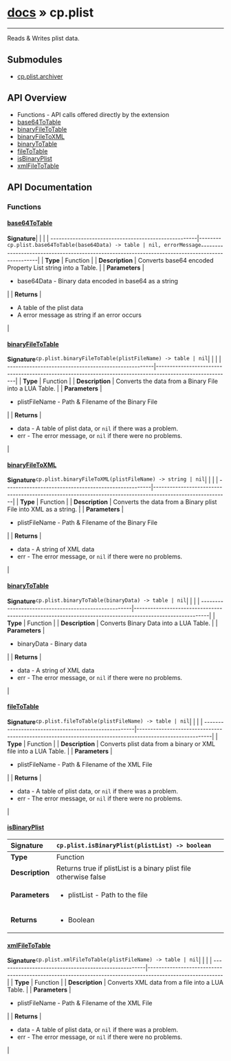 # [docs](index.md) » cp.plist
---

Reads & Writes plist data.

## Submodules
 * [cp.plist.archiver](cp.plist.archiver.md)

## API Overview
* Functions - API calls offered directly by the extension
 * [base64ToTable](#base64totable)
 * [binaryFileToTable](#binaryfiletotable)
 * [binaryFileToXML](#binaryfiletoxml)
 * [binaryToTable](#binarytotable)
 * [fileToTable](#filetotable)
 * [isBinaryPlist](#isbinaryplist)
 * [xmlFileToTable](#xmlfiletotable)

## API Documentation

### Functions

#### [base64ToTable](#base64totable)
| <span style="float: left;">**Signature**</span> | <span style="float: left;">`cp.plist.base64ToTable(base64Data) -> table | nil, errorMessage` </span>                                                          |
| -----------------------------------------------------|---------------------------------------------------------------------------------------------------------|
| **Type**                                             | Function                                                                                         |
| **Description**                                      | Converts base64 encoded Property List string into a Table.                                                                                         |
| **Parameters**                                       | <ul><li>base64Data - Binary data encoded in base64 as a string</li></ul> |
| **Returns**                                          | <ul><li>A table of the plist data</li><li>A error message as string if an error occurs</li></ul>          |

#### [binaryFileToTable](#binaryfiletotable)
| <span style="float: left;">**Signature**</span> | <span style="float: left;">`cp.plist.binaryFileToTable(plistFileName) -> table | nil` </span>                                                          |
| -----------------------------------------------------|---------------------------------------------------------------------------------------------------------|
| **Type**                                             | Function                                                                                         |
| **Description**                                      | Converts the data from a Binary File into a LUA Table.                                                                                         |
| **Parameters**                                       | <ul><li>plistFileName - Path & Filename of the Binary File</li></ul> |
| **Returns**                                          | <ul><li>data				- A table of plist data, or `nil` if there was a problem.</li><li>err				- The error message, or `nil` if there were no problems.</li></ul>          |

#### [binaryFileToXML](#binaryfiletoxml)
| <span style="float: left;">**Signature**</span> | <span style="float: left;">`cp.plist.binaryFileToXML(plistFileName) -> string | nil` </span>                                                          |
| -----------------------------------------------------|---------------------------------------------------------------------------------------------------------|
| **Type**                                             | Function                                                                                         |
| **Description**                                      | Converts the data from a Binary plist File into XML as a string.                                                                                         |
| **Parameters**                                       | <ul><li>plistFileName - Path & Filename of the Binary File</li></ul> |
| **Returns**                                          | <ul><li>data				- A string of XML data</li><li>err				- The error message, or `nil` if there were no problems.</li></ul>          |

#### [binaryToTable](#binarytotable)
| <span style="float: left;">**Signature**</span> | <span style="float: left;">`cp.plist.binaryToTable(binaryData) -> table | nil` </span>                                                          |
| -----------------------------------------------------|---------------------------------------------------------------------------------------------------------|
| **Type**                                             | Function                                                                                         |
| **Description**                                      | Converts Binary Data into a LUA Table.                                                                                         |
| **Parameters**                                       | <ul><li>binaryData		- Binary data</li></ul> |
| **Returns**                                          | <ul><li>data				- A string of XML data</li><li>err				- The error message, or `nil` if there were no problems.</li></ul>          |

#### [fileToTable](#filetotable)
| <span style="float: left;">**Signature**</span> | <span style="float: left;">`cp.plist.fileToTable(plistFileName) -> table | nil` </span>                                                          |
| -----------------------------------------------------|---------------------------------------------------------------------------------------------------------|
| **Type**                                             | Function                                                                                         |
| **Description**                                      | Converts plist data from a binary or XML file into a LUA Table.                                                                                         |
| **Parameters**                                       | <ul><li>plistFileName	- Path & Filename of the XML File</li></ul> |
| **Returns**                                          | <ul><li>data				- A table of plist data, or `nil` if there was a problem.</li><li>err				- The error message, or `nil` if there were no problems.</li></ul>          |

#### [isBinaryPlist](#isbinaryplist)
| <span style="float: left;">**Signature**</span> | <span style="float: left;">`cp.plist.isBinaryPlist(plistList) -> boolean` </span>                                                          |
| -----------------------------------------------------|---------------------------------------------------------------------------------------------------------|
| **Type**                                             | Function                                                                                         |
| **Description**                                      | Returns true if plistList is a binary plist file otherwise false                                                                                         |
| **Parameters**                                       | <ul><li>plistList - Path to the file</li></ul> |
| **Returns**                                          | <ul><li>Boolean</li></ul>          |

#### [xmlFileToTable](#xmlfiletotable)
| <span style="float: left;">**Signature**</span> | <span style="float: left;">`cp.plist.xmlFileToTable(plistFileName) -> table | nil` </span>                                                          |
| -----------------------------------------------------|---------------------------------------------------------------------------------------------------------|
| **Type**                                             | Function                                                                                         |
| **Description**                                      | Converts XML data from a file into a LUA Table.                                                                                         |
| **Parameters**                                       | <ul><li>plistFileName	- Path & Filename of the XML File</li></ul> |
| **Returns**                                          | <ul><li>data				- A table of plist data, or `nil` if there was a problem.</li><li>err				- The error message, or `nil` if there were no problems.</li></ul>          |

